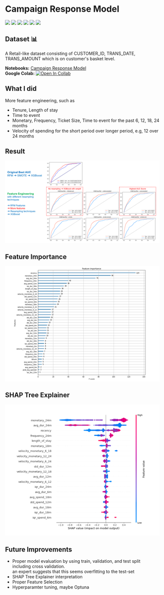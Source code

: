 # Campaign Response Model
[![](https://img.shields.io/badge/-Classification-blue)](#) [![](https://img.shields.io/badge/-RFM-blue)](#) [![](https://img.shields.io/badge/-Python-blue)](#) [![](https://img.shields.io/badge/-Logistic--Regression-blue)](#) [![](https://img.shields.io/badge/-XGBoost-blue)](#) [![](https://img.shields.io/badge/-Google--Colab-blue)](#) 

## Dataset 📊  
A Retail-like dataset consisting of CUSTOMER_ID, TRANS_DATE, TRANS_AMOUNT which is on customer's basket level.  

**Notebooks:** [Campaign Response Model](./hw08_campaign_response_model.ipynb)  
**Google Colab:** [![Open In Collab](https://colab.research.google.com/assets/colab-badge.svg)](https://colab.research.google.com/github/tanatiem/BADS7105-CRM-Analytics/blob/main/Homework%2008%20-%20Campaign%20Response%20Model/hw08_campaign_response_model.ipynb)  

## What I did
More feature engineering, such as
* Tenure, Length of stay
* Time to event
* Monetary, Frequency, Ticket Size, Time to event for the past 6, 12, 18, 24 months
* Velocity of spending for the short period over longer period, e.g, 12 over 24 months

## Result
![result](./result.png)


## Feature Importance
![feature importance](./feature-importance.png)

## SHAP Tree Explainer
![shap](./shap.png)

## Future Improvements
* Proper model evaluation by using train, validation, and test split including cross validation.  
an expert suggests that this seems overfitting to the test-set
* SHAP Tree Explainer interpretation
* Proper Feature Selection
* Hyperparamter tuning, maybe Optuna
